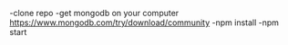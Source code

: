 -clone repo
-get mongodb on your computer
https://www.mongodb.com/try/download/community
-npm install
-npm start 


